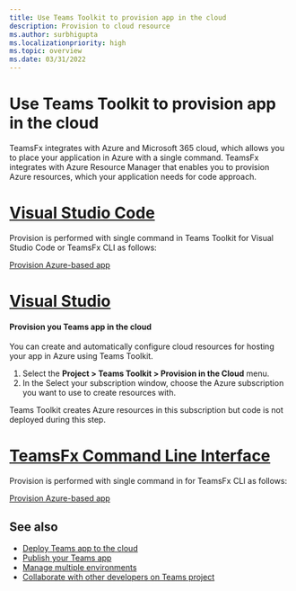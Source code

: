```yaml
---
title: Use Teams Toolkit to provision app in the cloud
description: Provision to cloud resource
ms.author: surbhigupta
ms.localizationpriority: high
ms.topic: overview
ms.date: 03/31/2022
---
```


# Use Teams Toolkit to provision app in the cloud

TeamsFx integrates with Azure and Microsoft 365 cloud, which allows you to place your application in Azure with a single command. TeamsFx integrates with Azure Resource Manager that enables you to provision Azure resources, which your application needs for code approach.  

# [Visual Studio Code](#tab/VisualStudioCode)

Provision is performed with single command in Teams Toolkit for Visual Studio Code or TeamsFx CLI as follows:

[Provision Azure-based app](/microsoftteams/platform/sbs-gs-javascript?tabs=vscode%2Cvsc%2Cviscode%2Cvcode&tutorial-step=8)

# [Visual Studio](#tab/VisualStudio)

#### Provision you Teams app in the cloud

You can create and automatically configure cloud resources for hosting your app in Azure using Teams Toolkit.

1. Select the **Project > Teams Toolkit > Provision in the Cloud** menu.
2. In the Select your subscription window, choose the Azure subscription you want to use to create resources with.

Teams Toolkit creates Azure resources in this subscription but code is not deployed during this step.

# [TeamsFx Command Line Interface](#tab/TeamsFxCommandlineinterface)

Provision is performed with single command in for TeamsFx CLI as follows:

[Provision Azure-based app](/microsoftteams/platform/sbs-gs-javascript?tabs=vscode%2Cvsc%2Cviscode%2Cvcode&tutorial-step=8)


## See also

* [Deploy Teams app to the cloud](deploy.md)
* [Publish your Teams app](TeamsFx-collaboration.md)
* [Manage multiple environments](TeamsFx-multi-env.md)
* [Collaborate with other developers on Teams project](TeamsFx-collaboration.md)
